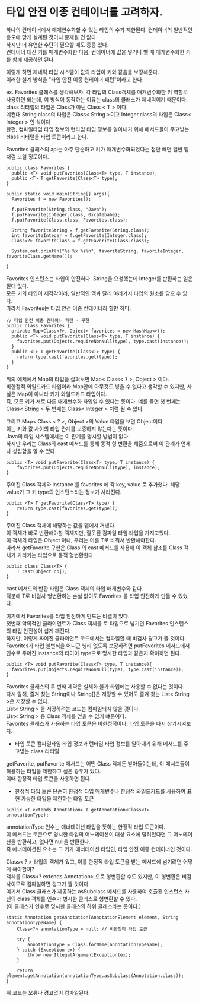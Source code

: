 <h1>타입 안전 이종 컨테이너를 고려하자.</h1>

하나의 컨테이너에서 매개변수화할 수 있는 타입의 수가 제한된다. 컨테이너의 일반적인 용도에 맞게 설계된 것이니 문제될 건 없다.<br/>
하지만 더 유연한 수단이 필요할 때도 종종 있다.<br/>
컨테이너 대신 키를 매개변수화한 다음, 컨테이너에 값을 넣거나 뺄 때 매개변수화한 키를 함께 제공하면 된다.<br/>

이렇게 하면 제네릭 타입 시스템이 값의 타입이 키와 같음을 보장해준다.<br/>
이러한 설계 방식을 "타입 안전 이종 컨테이너 패턴"이라고 한다.<br/>

ex. Favorites 클래스를 생각해보자.
각 타입의 Class객체를 매개변수화한 키 역할로 사용하면 되는데, 이 방식이 동작하는 이유는 class의 클래스가 제네릭이기 때문이다.<br/>
class 리터럴의 타입은 Class가 아닌 Class < T > 이다.<br/>
예컨대 String.class의 타입은 Class< String >이고 Integer.class의 타입은 Class< Integer > 인 식이다<br/>
한편, 컴파일타임 타입 정보와 런타임 타입 정보를 알아내기 위해 메서드들이 주고받는 class 리터럴을 타입 토큰이라고 한다.<br/>

Favorites 클래스의 api는 아주 단순하고 키가 매개변수화되었다는 점만 빼면 일반 맵처럼 보일 정도이다.<br/>

```
public class Favorites { 
  public <T> void putFavories(Class<T> type, T instance);
  public <T> T getFavorite(Class<T> type);
}

public static void main(String[] args){
  Favorites f = new Favorites();
  
  f.putFavorite(String.class, "Java");
  f.putFavorite(Integer.class, 0xcafebabe);
  f.putFavorite(Class.class, Favorites.class);
  
  String favoriteString = f.getFavorite(String.class);
  int favoriteInteger = f.getFavorite(Integer.class);
  Class<?> favoriteClass = f.getFavorite(Class.class);
  
  System.out.println("%s %x %s%n", favoriteString, favoriteInteger, favoriteClass.getName());

}
```

Favorites 인스턴스는 타입이 안전하다. String을 요청했는데 Integer를 반환하는 일은 절대 없다.<br/>
모든 키의 타입이 제각각이라, 일반적인 맥봐 달리 여러가지 타입의 원소를 담으 수 있다.<br/>
따라서 Favorites는 타입 안전 이종 컨테이너라 할만 하다.<br/>

```
// 타입 안전 이종 컨테이너 패턴 - 구현
public class Favorites {
  private Map<Class<?>, Object> favorites = new HashMap<>();
  public <T> void putFavorite(Class<T> type, T instance) {
    favorites.put(Objects.requireNonNull(type), type.cast(instance));
  }
  public <T> T getFavorite(Class<T> type) {
    return type.cast(favorites.get(type));
  }
}
```

위의 예제에서 Map의 타입을 살펴보면 Map< Class< ? >, Object > 이다. <br/>
비한정적 와일드카드 타입이라 Map안에 아무것도 넣을 수 없다고 생각할 수 있지만, 사실은 Map이 아니라 키가 와일드카드 타입이다. <br/>
즉, 모든 키가 서로 다른 매개변수화 타입일 수 있다는 뜻이다. 예를 들면 첫 번째는 Class< String > 두 번째는 Class< Integer > 처럼 될 수 있다.<br/>

그리고 Map< Class < ? >, Object >의 Value 타입을 보면 Object이다. <br/>
이는 키와 값 사이의 타입 관계를 보증하지 않는다는 뜻이다. <br/>
Java의 타입 시스템에서는 이 관계를 명시할 방법이 없다. <br/>
하지만 우리는 Class의 cast 메서드를 통해 동적 형 변환을 해줌으로써 이 관계가 언제나 성립함을 알 수 있다.<br/>

```
public <T> void putFavorite(Class<T> type, T instance) {
    favorites.put(Objects.requireNonNull(type), instance);
}
```

주어진 Class 객체와 instance 를 favorites 에 각 key, value 로 추가했다. 해당 value가 그 키 type의 인스턴스라는 정보가 사라진다.<br/> 

```
public <T> T getFavorite(Class<T> type) {
    return type.cast(favorites.get(type));
}
```
 

주어진 Class 객체에 해당하는 값을 맵에서 꺼낸다.<br/>
이 객체가 바로 반환해야할 객체지만, 잘못된 컴파일 타임 타입을 가지고있다. <br/>
이 객체의 타입은 Object 이나, 우리는 이를 T로 바꿔서 반환해야한다. <br/>
따라서 getFavorite 구현은 Class 의 cast 메서드를 사용해 이 객체 참조를 Class 객체가 가리키는 타입으로 동적 형변환한다.<br/>

```
public class Class<T> {
    T cast(Object obj);
}
```

cast 메서드의 반환 타입은 Class 객체의 타입 매개변수와 같다. <br/>
덕분에 T로 비검사 형변환하는 손실 없이도 Favorites 를 타입 안전하게 만들 수 있었다.<br/>

여기에서 Favorites를 타입 안전하게 만드는 비결이 있다.<br/>
첫번째 악의적인 클라이언트가 Class 객체를 로 타입으로 넘기면 Favorites 인스턴스의 타입 안전성이 쉽게 깨진다.<br/>
하지만, 이렇게 짜여진 클라이언트 코드에서는 컴파일할 때 비검사 경고가 뜰 것이다.<br/>
Favorites가 타입 불변식을 어디근 닝리 없도록 보장하려면 putFavorites 메서드에서 인수로 주어진 instance의 타이이 type으로 명시한 타입과 같은지 확이하면 된다.<br/>

```
public <T> void putFavorite(Class<T> type, T instance){
  favorites.put(Objects.requireNonNull(type), type.cast(instance));
}
```

Favorites 클래스의 두 번째 제약은 실체화 불가 타입에는 사용할 수 없다는 것이다.<br/>
다시 말해, 즐겨 찾는 String이나 String[]은 저장할 수 있어도 즐겨 찾는 List< String >은 저장할 수 없다.<br/>
List< String > 을 저장하려는 코드는 컴파일되지 않을 것이다.<br/>
List< String > 용 Class 객체를 얻을 수 없기 떄문이다.<br/>
Favorites 클래스가 사용하는 타입 토큰은 비한정적이다. 타입 토큰을 다시 상기시켜보자.<br/>

 

* 타입 토큰
컴파일타임 타입 정보과 런타임 타입 정보를 알아내기 위해 메서드를 주고받는 class 리터럴<br/> 

getFavorite, putFavorite 메서드는 어떤 Class 객체든 받아들이는데, 이 메서드들이 허용하는 타입을 제한하고 싶은 경우가 있다. <br/>
이때 한정적 타입 토큰을 사용하면 된다.<br/> 

* 한정적 타입 토큰
단순히 한정적 타입 매개변수나 한정적 와일드카드를 사용하여 표현 가능한 타입을 제한하는 타입 토큰
 
```
public <T extends Annotation> T getAnnotation<Class<T> annotationType);
```

annotationType 인수는 애너테이션 타입을 뜻하는 한정적 타입 토큰이다. <br/>
이 메서드는 토큰으로 명시한 타입의 어노테이션이 대상 요소에 달려있다면 그 어노테이션을 반환하고, 없다면 null을 반환한다.<br/>
즉 애너테이션된 요소는 그 키가 애너테이션 타입인, 타입 안전 이종 컨테이너인 것이다.<br/>
 

Class< ? > 타입의 객체가 있고, 이를 한정적 타입 토큰을 받는 메서드에 넘기려면 어떻게 해야할까?<br/>
객체를 Class<? extends Annotation> 으로 형변환할 수도 있지만, 이 형변환은 비검사이므로 컴파일하면 경고가 뜰 것이다.<br/>
여기서 Class 클래스가 제공하는 asSubclass 메서드를 사용하여 호출된 인스턴스 자신의 class 객체를 인수가 병시한 클래스로 형변환할 수 있다. <br/>
(이 클래스가 인수로 명시한 클래스의 하위 클래스라는 뜻이다.)<br/>

```
static Annotation getAnnotation(AnnotationElement element, String annotationTypeName) {
    Class<?> annotationType = null; // 비한정적 타입 토큰
        
    try {
        annotationType = Class.forName(annotationTypeName);
    } catch (Exception ex) {
        throw new IllegalArgumentException(ex);
    }
        
    return element.getAnnotation(annotationType.asSubclass(Annotation.class));
}
``` 

위 코드는 오류나 경고없이 컴파일된다.
